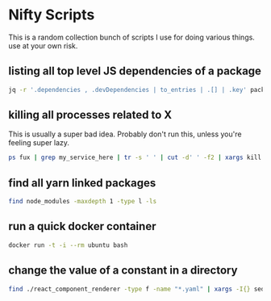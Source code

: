 # Nifty Scripts

This is a random collection bunch of scripts I use for doing various things. use at your own risk.

## listing all top level JS dependencies of a package

```bash
jq -r '.dependencies , .devDependencies | to_entries | .[] | .key' package.json | grep -v yelp | tr '\n' ' '
```

## killing all processes related to X

This is usually a super bad idea. Probably don't run this, unless you're feeling super lazy.

```sh
ps fux | grep my_service_here | tr -s ' ' | cut -d' ' -f2 | xargs kill
```

## find all yarn linked packages

```bash
find node_modules -maxdepth 1 -type l -ls
```

## run a quick docker container

```bash
docker run -t -i --rm ubuntu bash
```

## change the value of a constant in a directory

```bash
find ./react_component_renderer -type f -name "*.yaml" | xargs -I{} sed -i -e 's/mem: 2800/mem: 4096/g' {}
```
